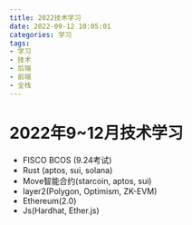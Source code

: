 ```yaml
---
title: 2022技术学习
date: 2022-09-12 10:05:01
categories: 学习
tags:
- 学习
- 技术
- 后端
- 前端
- 全栈
---
```



# 2022年9~12月技术学习

- FISCO BCOS (9.24考试)
- Rust (aptos, sui, solana)
- Move智能合约(starcoin, aptos, sui)
- layer2(Polygon, Optimism, ZK-EVM)
- Ethereum(2.0)
- Js(Hardhat, Ether.js)